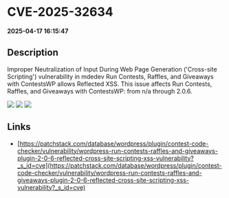 # CVE-2025-32634

**2025-04-17 16:15:47**

## Description
Improper Neutralization of Input During Web Page Generation ('Cross-site Scripting') vulnerability in mdedev Run Contests, Raffles, and Giveaways with ContestsWP allows Reflected XSS. This issue affects Run Contests, Raffles, and Giveaways with ContestsWP: from n/a through 2.0.6.

![](https://img.shields.io/static/v1?label=Score&message=7.1&color=red)
![](https://img.shields.io/static/v1?label=Severity&message=HIGH&color=red)
![](https://img.shields.io/static/v1?label=CWE&message=XSS&color=green)

## Links
- [https://patchstack.com/database/wordpress/plugin/contest-code-checker/vulnerability/wordpress-run-contests-raffles-and-giveaways-plugin-2-0-6-reflected-cross-site-scripting-xss-vulnerability?_s_id=cve](https://patchstack.com/database/wordpress/plugin/contest-code-checker/vulnerability/wordpress-run-contests-raffles-and-giveaways-plugin-2-0-6-reflected-cross-site-scripting-xss-vulnerability?_s_id=cve)
